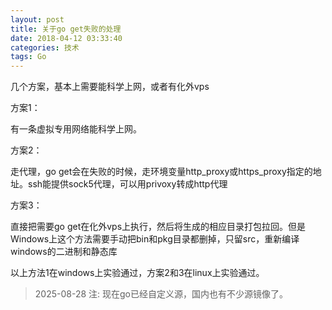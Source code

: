 ```yaml
---
layout: post
title: 关于go get失败的处理
date: 2018-04-12 03:33:40
categories: 技术
tags: Go
---
```


几个方案，基本上需要能科学上网，或者有化外vps

方案1：

有一条虚拟专用网络能科学上网。

方案2：

走代理，go get会在失败的时候，走环境变量http_proxy或https_proxy指定的地址。ssh能提供sock5代理，可以用privoxy转成http代理

方案3：

直接把需要go get在化外vps上执行，然后将生成的相应目录打包拉回。但是Windows上这个方法需要手动把bin和pkg目录都删掉，只留src，重新编译windows的二进制和静态库

以上方法1在windows上实验通过，方案2和3在linux上实验通过。

> 2025-08-28 注: 现在go已经自定义源，国内也有不少源镜像了。
